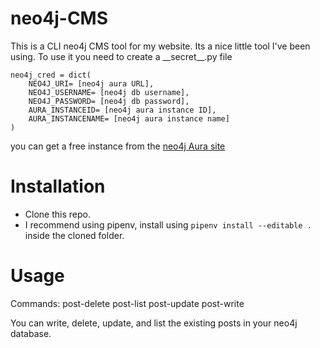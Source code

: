 # neo4j-CMS

This is a CLI neo4j CMS tool for my website. Its a nice little tool I've been using. To use it you need to create a \_\_secret\_\_.py file 

```
neo4j_cred = dict(
    NEO4J_URI= [neo4j aura URL],
    NEO4J_USERNAME= [neo4j db username],
    NEO4J_PASSWORD= [neo4j db password],
    AURA_INSTANCEID= [neo4j aura instance ID],
    AURA_INSTANCENAME= [neo4j aura instance name]
)
```

you can get a free instance from the [neo4j Aura site](https://console.neo4j.io/)

# Installation

- Clone this repo. 
- I recommend using pipenv, install using `pipenv install --editable .` inside the cloned folder.


# Usage
Commands:
  post-delete
  post-list
  post-update
  post-write

You can write, delete, update, and list the existing posts in your neo4j database.
